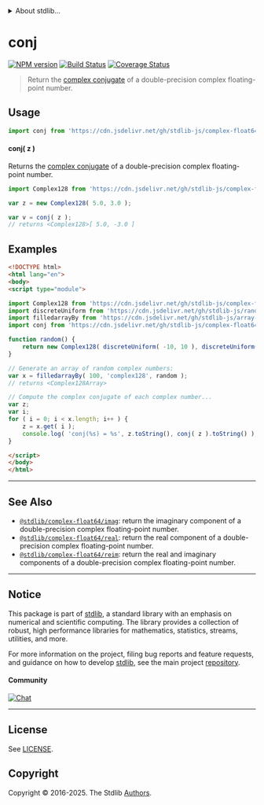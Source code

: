 <!--

@license Apache-2.0

Copyright (c) 2018 The Stdlib Authors.

Licensed under the Apache License, Version 2.0 (the "License");
you may not use this file except in compliance with the License.
You may obtain a copy of the License at

   http://www.apache.org/licenses/LICENSE-2.0

Unless required by applicable law or agreed to in writing, software
distributed under the License is distributed on an "AS IS" BASIS,
WITHOUT WARRANTIES OR CONDITIONS OF ANY KIND, either express or implied.
See the License for the specific language governing permissions and
limitations under the License.

-->


<details>
  <summary>
    About stdlib...
  </summary>
  <p>We believe in a future in which the web is a preferred environment for numerical computation. To help realize this future, we've built stdlib. stdlib is a standard library, with an emphasis on numerical and scientific computation, written in JavaScript (and C) for execution in browsers and in Node.js.</p>
  <p>The library is fully decomposable, being architected in such a way that you can swap out and mix and match APIs and functionality to cater to your exact preferences and use cases.</p>
  <p>When you use stdlib, you can be absolutely certain that you are using the most thorough, rigorous, well-written, studied, documented, tested, measured, and high-quality code out there.</p>
  <p>To join us in bringing numerical computing to the web, get started by checking us out on <a href="https://github.com/stdlib-js/stdlib">GitHub</a>, and please consider <a href="https://opencollective.com/stdlib">financially supporting stdlib</a>. We greatly appreciate your continued support!</p>
</details>

# conj

[![NPM version][npm-image]][npm-url] [![Build Status][test-image]][test-url] [![Coverage Status][coverage-image]][coverage-url] <!-- [![dependencies][dependencies-image]][dependencies-url] -->

> Return the [complex conjugate][complex-conjugate] of a double-precision complex floating-point number.

<!-- Section to include introductory text. Make sure to keep an empty line after the intro `section` element and another before the `/section` close. -->

<section class="intro">

</section>

<!-- /.intro -->

<!-- Package usage documentation. -->



<section class="usage">

## Usage

```javascript
import conj from 'https://cdn.jsdelivr.net/gh/stdlib-js/complex-float64-conj@esm/index.mjs';
```

#### conj( z )

Returns the [complex conjugate][complex-conjugate] of a double-precision complex floating-point number.

```javascript
import Complex128 from 'https://cdn.jsdelivr.net/gh/stdlib-js/complex-float64-ctor@esm/index.mjs';

var z = new Complex128( 5.0, 3.0 );

var v = conj( z );
// returns <Complex128>[ 5.0, -3.0 ]
```

</section>

<!-- /.usage -->

<!-- Package usage notes. Make sure to keep an empty line after the `section` element and another before the `/section` close. -->

<section class="notes">

</section>

<!-- /.notes -->

<!-- Package usage examples. -->

<section class="examples">

## Examples

<!-- eslint-disable max-len -->

<!-- eslint no-undef: "error" -->

```html
<!DOCTYPE html>
<html lang="en">
<body>
<script type="module">

import Complex128 from 'https://cdn.jsdelivr.net/gh/stdlib-js/complex-float64-ctor@esm/index.mjs';
import discreteUniform from 'https://cdn.jsdelivr.net/gh/stdlib-js/random-base-discrete-uniform@esm/index.mjs';
import filledarrayBy from 'https://cdn.jsdelivr.net/gh/stdlib-js/array-filled-by@esm/index.mjs';
import conj from 'https://cdn.jsdelivr.net/gh/stdlib-js/complex-float64-conj@esm/index.mjs';

function random() {
    return new Complex128( discreteUniform( -10, 10 ), discreteUniform( -10, 10 ) );
}

// Generate an array of random complex numbers:
var x = filledarrayBy( 100, 'complex128', random );
// returns <Complex128Array>

// Compute the complex conjugate of each complex number...
var z;
var i;
for ( i = 0; i < x.length; i++ ) {
    z = x.get( i );
    console.log( 'conj(%s) = %s', z.toString(), conj( z ).toString() );
}

</script>
</body>
</html>
```

</section>

<!-- /.examples -->

<!-- C interface documentation. -->



<!-- Section to include cited references. If references are included, add a horizontal rule *before* the section. Make sure to keep an empty line after the `section` element and another before the `/section` close. -->

<section class="references">

</section>

<!-- /.references -->

<!-- Section for related `stdlib` packages. Do not manually edit this section, as it is automatically populated. -->

<section class="related">

* * *

## See Also

-   <span class="package-name">[`@stdlib/complex-float64/imag`][@stdlib/complex/float64/imag]</span><span class="delimiter">: </span><span class="description">return the imaginary component of a double-precision complex floating-point number.</span>
-   <span class="package-name">[`@stdlib/complex-float64/real`][@stdlib/complex/float64/real]</span><span class="delimiter">: </span><span class="description">return the real component of a double-precision complex floating-point number.</span>
-   <span class="package-name">[`@stdlib/complex-float64/reim`][@stdlib/complex/float64/reim]</span><span class="delimiter">: </span><span class="description">return the real and imaginary components of a double-precision complex floating-point number.</span>

</section>

<!-- /.related -->

<!-- Section for all links. Make sure to keep an empty line after the `section` element and another before the `/section` close. -->


<section class="main-repo" >

* * *

## Notice

This package is part of [stdlib][stdlib], a standard library with an emphasis on numerical and scientific computing. The library provides a collection of robust, high performance libraries for mathematics, statistics, streams, utilities, and more.

For more information on the project, filing bug reports and feature requests, and guidance on how to develop [stdlib][stdlib], see the main project [repository][stdlib].

#### Community

[![Chat][chat-image]][chat-url]

---

## License

See [LICENSE][stdlib-license].


## Copyright

Copyright &copy; 2016-2025. The Stdlib [Authors][stdlib-authors].

</section>

<!-- /.stdlib -->

<!-- Section for all links. Make sure to keep an empty line after the `section` element and another before the `/section` close. -->

<section class="links">

[npm-image]: http://img.shields.io/npm/v/@stdlib/complex-float64-conj.svg
[npm-url]: https://npmjs.org/package/@stdlib/complex-float64-conj

[test-image]: https://github.com/stdlib-js/complex-float64-conj/actions/workflows/test.yml/badge.svg?branch=main
[test-url]: https://github.com/stdlib-js/complex-float64-conj/actions/workflows/test.yml?query=branch:main

[coverage-image]: https://img.shields.io/codecov/c/github/stdlib-js/complex-float64-conj/main.svg
[coverage-url]: https://codecov.io/github/stdlib-js/complex-float64-conj?branch=main

<!--

[dependencies-image]: https://img.shields.io/david/stdlib-js/complex-float64-conj.svg
[dependencies-url]: https://david-dm.org/stdlib-js/complex-float64-conj/main

-->

[chat-image]: https://img.shields.io/gitter/room/stdlib-js/stdlib.svg
[chat-url]: https://app.gitter.im/#/room/#stdlib-js_stdlib:gitter.im

[stdlib]: https://github.com/stdlib-js/stdlib

[stdlib-authors]: https://github.com/stdlib-js/stdlib/graphs/contributors

[umd]: https://github.com/umdjs/umd
[es-module]: https://developer.mozilla.org/en-US/docs/Web/JavaScript/Guide/Modules

[deno-url]: https://github.com/stdlib-js/complex-float64-conj/tree/deno
[deno-readme]: https://github.com/stdlib-js/complex-float64-conj/blob/deno/README.md
[umd-url]: https://github.com/stdlib-js/complex-float64-conj/tree/umd
[umd-readme]: https://github.com/stdlib-js/complex-float64-conj/blob/umd/README.md
[esm-url]: https://github.com/stdlib-js/complex-float64-conj/tree/esm
[esm-readme]: https://github.com/stdlib-js/complex-float64-conj/blob/esm/README.md
[branches-url]: https://github.com/stdlib-js/complex-float64-conj/blob/main/branches.md

[stdlib-license]: https://raw.githubusercontent.com/stdlib-js/complex-float64-conj/main/LICENSE

[complex-conjugate]: https://en.wikipedia.org/wiki/Complex_conjugate

<!-- <related-links> -->

[@stdlib/complex/float64/imag]: https://github.com/stdlib-js/complex-float64-imag/tree/esm

[@stdlib/complex/float64/real]: https://github.com/stdlib-js/complex-float64-real/tree/esm

[@stdlib/complex/float64/reim]: https://github.com/stdlib-js/complex-float64-reim/tree/esm

<!-- </related-links> -->

</section>

<!-- /.links -->
